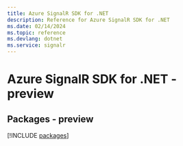 ```yaml
---
title: Azure SignalR SDK for .NET
description: Reference for Azure SignalR SDK for .NET
ms.date: 02/14/2024
ms.topic: reference
ms.devlang: dotnet
ms.service: signalr
---
```

# Azure SignalR SDK for .NET - preview
## Packages - preview
[!INCLUDE [packages](signalr-index.md)]